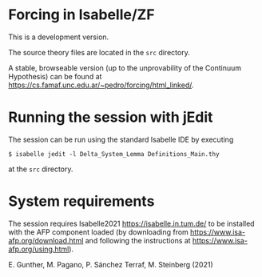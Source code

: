 Forcing in Isabelle/ZF
======================

This is a development version.

The source theory files are located in the `src` directory.

A stable, browseable version (up to the unprovability of the Continuum
Hypothesis) can be found at
https://cs.famaf.unc.edu.ar/~pedro/forcing/html_linked/.


Running the session with jEdit
==============================

The session can be run using the standard Isabelle IDE by
executing
```
$ isabelle jedit -l Delta_System_Lemma Definitions_Main.thy
```
at the `src` directory.


System requirements
===================

The session requires Isabelle2021
https://isabelle.in.tum.de/
to be installed with the AFP component loaded (by downloading from
https://www.isa-afp.org/download.html and following the instructions at https://www.isa-afp.org/using.html).


E. Gunther, M. Pagano, P. Sánchez Terraf, M. Steinberg (2021)
